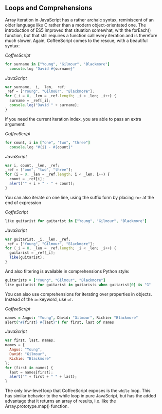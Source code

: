 ## Loops and Comprehensions
Array iteration in JavaScript has a rather archaic syntax, reminiscent of an older language like C
rather than a modern object-orientated one. The introduction of ES5 improved that situation somewhat,
with the forEach() function, but that still requires a function call every iteration and is therefore
much slower. Again, CoffeeScript comes to the rescue, with a beautiful syntax:

*CoffeeScript*
``` coffeescript
for surname in ["Young", "Gilmour", "Blackmore"]
  console.log "David #{surname}"
```
*JavaScript*
``` javascript
var surname, _i, _len, _ref;
_ref = ["Young", "Gilmour", "Blackmore"];
for (_i = 0, _len = _ref.length; _i < _len; _i++) {
  surname = _ref[_i];
  console.log("David " + surname);
}
```
If you need the current iteration index, you are able to pass an extra argument:

*CoffeeScript*
``` coffeescript
for count, i in ["one", "two", "three"]
  console.log "#{i} - #{count}"
```
*JavaScript*
``` javascript
var i, count, _len, _ref;
_ref = ["one", "two", "three"];
for (i = 0, _len = _ref.length; i < _len; i++) {
  count = _ref[i];
  alert("" + i + " - " + count);
}
```
You can also iterate on one line, using the suffix form by placing `for` at the end of expression

*CoffeScript*
``` coffeescript
like guitarist for guitarist in ["Young", "Gilmour", "Blackmore"]
```
*JavaScript*
``` javascript
var guitarist, _i, _len, _ref;
_ref = ["Young", "Gilmour", "Blackmore"];
for (_i = 0, _len = _ref.length; _i < _len; _i++) {
  guitarist = _ref[_i];
  like(guitarist);
}
```
And also filtering is available in comprehensions Python style:
``` coffeescript
guitarists = ["Young", "Gilmour", "Blackmore"]
like guitarist for guitarist in guitarists when guitarist[0] is "G"
```

You can also use comprehensions for iterating over properties in objects. Instead of the `in` keyword, use `of`.

*CoffeeScript*
``` coffeescript
names = Angus: "Young", David: "Gilmour", Richie: "Blackmore"
alert("#{first} #{last}") for first, last of names
```
*JavaScript*
``` javascript
var first, last, names;
names = {
  Angus: "Young",
  David: "Gilmour",
  Richie: "Blackmore"
};
for (first in names) {
  last = names[first];
  alert("" + first + " " + last);
}
```
The only low-level loop that CoffeeScript exposes is the `while` loop. This has similar behavior to the while
loop in pure JavaScript, but has the added advantage that it returns an array of results, i.e. like
the Array.prototype.map() function.
